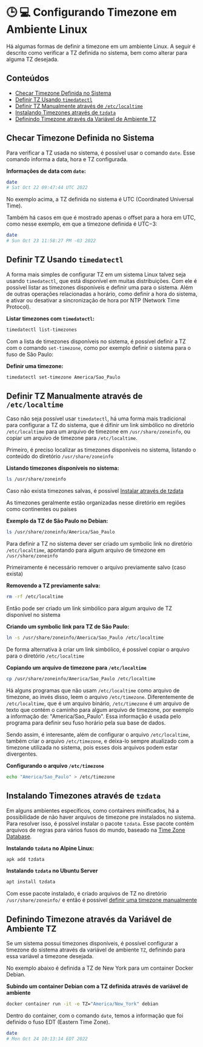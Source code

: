 # 🕒 💻 Configurando Timezone em Ambiente Linux

Há algumas formas de definir a timezone em um ambiente Linux. A seguir é descrito como verificar a TZ definida no sistema, bem como alterar para alguma TZ desejada.

## Conteúdos

- [Checar Timezone Definida no Sistema](#checar-timezone-definida-no-sistema)
- [Definir TZ Usando `timedatectl`](#definir-tz-usando-timedatectl)
- [Definir TZ Manualmente através de `/etc/localtime`](#definir-tz-manualmente-atrav%C3%A9s-de-etclocaltime)
- [Instalando Timezones através de `tzdata`](#instalando-timezones-atrav%C3%A9s-de-tzdata)
- [Definindo Timezone através da Variável de Ambiente TZ](#definindo-timezone-atrav%C3%A9s-da-vari%C3%A1vel-de-ambiente-tz)

## Checar Timezone Definida no Sistema

Para verificar a TZ usada no sistema, é possível usar o comando `date`. Esse comando informa a data, hora e TZ configurada.

**Informações de data com `date`:**
```bash
date
# Sat Oct 22 09:47:44 UTC 2022
```

No exemplo acima, a TZ definida no sistema é UTC (Coordinated Universal Time).

Também há casos em que é mostrado apenas o offset para a hora em UTC, como nesse exemplo, em que a timezone definida é UTC−3:

```bash
date
# Sun Oct 23 11:58:27 PM -03 2022
```

## Definir TZ Usando `timedatectl`

A forma mais simples de configurar TZ em um sistema Linux talvez seja usando `timedatectl`, que está disponível em muitas distribuições. Com ele é possível listar as timezones disponíveis e definir uma para o sistema. Além de outras operações relacionadas a horário, como definir a hora do sistema, e ativar ou desativar a sincronização de hora por NTP (Network Time Protocol).

**Listar timezones com `timedatectl`:**
```bash
timedatectl list-timezones
```

Com a lista de timezones disponíveis no sistema, é possível definir a TZ com o comando `set-timezone`, como por exemplo definir o sistema para o fuso de São Paulo:

**Definir uma timezone:**
```bash
timedatectl set-timezone America/Sao_Paulo
```

## Definir TZ Manualmente através de `/etc/localtime`

Caso não seja possível usar `timedatectl`, há uma forma mais tradicional para configurar a TZ do sistema, que é difinir um link simbólico no diretório `/etc/localtime` para um arquivo de timezone em `/usr/share/zoneinfo`, ou copiar um arquivo de timezone para `/etc/localtime`.

Primeiro, é preciso localizar as timezones disponíveis no sistema, listando o conteúdo do diretório `/usr/share/zoneinfo`

**Listando timezones disponíveis no sistema:**
```bash
ls /usr/share/zoneinfo
```

Caso não exista timezones salvas, é possivel [Instalar através de tzdata](#instalando-timezones-atrav%C3%A9s-de-tzdata)

As timezones geralmente estão organizadas nesse diretório em regiões como continentes ou países

**Exemplo da TZ de São Paulo no Debian:**
```bash
ls /usr/share/zoneinfo/America/Sao_Paulo
```

Para definir a TZ no sistema dever ser criado um symbolic link no diretório `/etc/localtime`, apontando para algum arquivo de timezone em `/usr/share/zoneinfo`

Primeiramente é necessário remover o arquivo previamente salvo (caso exista)

**Removendo a TZ previamente salva:**
```bash
rm -rf /etc/localtime
```

Então pode ser criado um link simbólico para algum arquivo de TZ disponível no sistema

**Criando um symbolic link para TZ de São Paulo:**
```bash
ln -s /usr/share/zoneinfo/America/Sao_Paulo /etc/localtime
```

De forma alternativa à criar um link simbólico, é possível copiar o arquivo para o diretório `/etc/localtime`

**Copiando um arquivo de timezone para `/etc/localtime`**
```bash
cp /usr/share/zoneinfo/America/Sao_Paulo /etc/localtime
```

Há alguns programas que não usam `/etc/localtime` como arquivo de timezone, ao invés disso, leem o arquivo `/etc/timezone`. Diferentemente de `/etc/localtime`, que é um arquivo binário, `/etc/timezone` é um arquivo de texto que contém o caminho para algum arquivo de timezone, por exemplo a informação de: "America/Sao_Paulo". Essa informação é usada pelo programa para definir seu fuso horário pela sua base de dados.

Sendo assim, é interesante, além de configurar o arquivo `/etc/localtime`, também criar o arquivo `/etc/timezone`, e deixa-lo sempre atualizado com a timezone utilizada no sistema, pois esses dois arquivos podem estar divergentes.

**Configurando o arquivo `/etc/timezone`**
```bash
echo "America/Sao_Paulo" > /etc/timezone
```

## Instalando Timezones através de `tzdata`

Em alguns ambientes específicos, como containers minificados, há a possibilidade de não haver arquivos de timezone pre instalados no sistema. Para resolver isso, é possível instalar o pacote `tzdata`. Esse pacote contém arquivos de regras para vários fusos do mundo, baseado na [Time Zone Database](https://www.iana.org/time-zones).

**Instalando `tzdata` no Alpine Linux:**
```bash
apk add tzdata
```

**Instalando `tzdata` no Ubuntu Server**
```bash
apt install tzdata
```

Com esse pacote instalado, é criado arquivos de TZ no diretório `/usr/share/zoneinfo/` e então é possível [definir uma timezone manualmente](#definir-tz-manualmente-atrav%C3%A9s-de-etclocaltime)

## Definindo Timezone através da Variável de Ambiente TZ

Se um sistema possui timezones disponíveis, é possível configurar a timezone do sistema através da variável de ambiente `TZ`, definindo para essa variável a timezone desejada.

No exemplo abaixo é definida a TZ de New York para um container Docker Debian.

**Subindo um container Debian com a TZ definida através de variável de ambiente**
```bash
docker container run -it -e TZ="America/New_York" debian
```

Dentro do container, com o comando `date`, temos a informação que foi definido o fuso EDT (Eastern Time Zone).

```bash
date
# Mon Oct 24 10:13:14 EDT 2022
```
